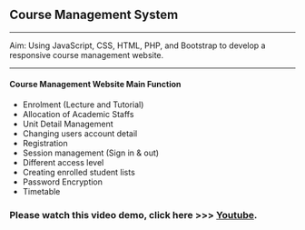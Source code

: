 ## Course Management System
---

Aim: Using JavaScript, CSS, HTML, PHP, and Bootstrap to develop a responsive course management website. 

---

#### Course Management Website Main Function
- Enrolment (Lecture and Tutorial)
- Allocation of Academic Staffs
- Unit Detail Management
- Changing users account detail
- Registration
- Session management (Sign in & out)
- Different access level
- Creating enrolled student lists
- Password Encryption 
- Timetable

### Please watch this video demo, click here  >>> [Youtube](https://www.youtube.com/watch?v=4tdzcISoEv4).






